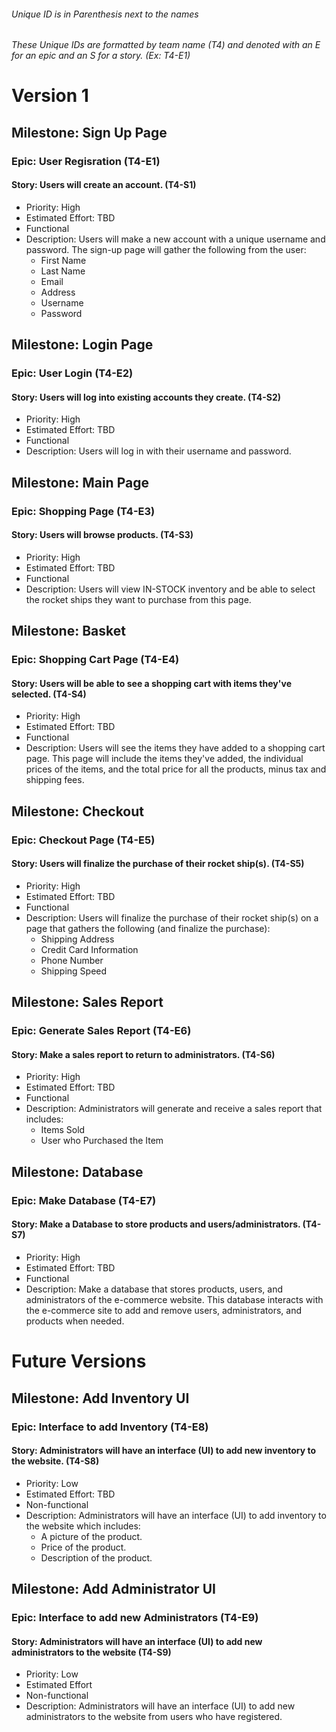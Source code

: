###### Unique ID is in Parenthesis next to the names
###### These Unique IDs are formatted by team name (T4) and denoted with an E for an epic and an S for a story. (Ex: T4-E1) 


# Version 1
## Milestone: Sign Up Page 
### Epic: User Regisration (T4-E1)
#### Story: Users will create an account. (T4-S1) 
* Priority: High
* Estimated Effort: TBD
* Functional
* Description: Users will make a new account with a unique username and password. The sign-up page will gather the following from the user:
  - First Name
  - Last Name
  - Email
  - Address
  - Username
  - Password

## Milestone: Login Page 
### Epic: User Login (T4-E2)
#### Story: Users will log into existing accounts they create. (T4-S2)
* Priority: High 
* Estimated Effort: TBD
* Functional
* Description: Users will log in with their username and password.

## Milestone: Main Page 
### Epic: Shopping Page (T4-E3)
#### Story: Users will browse products. (T4-S3)
* Priority: High
* Estimated Effort: TBD
* Functional
* Description: Users will view IN-STOCK inventory and be able to select the rocket ships they want to purchase from this page.

## Milestone: Basket
### Epic: Shopping Cart Page (T4-E4)
#### Story: Users will be able to see a shopping cart with items they've selected. (T4-S4)
* Priority: High
* Estimated Effort: TBD
* Functional
* Description: Users will see the items they have added to a shopping cart page. This page will include the items they've added, the individual prices of the items, and the total price for all the products, minus tax and shipping fees.

## Milestone: Checkout
### Epic: Checkout Page (T4-E5)
#### Story: Users will finalize the purchase of their rocket ship(s). (T4-S5)
* Priority: High
* Estimated Effort: TBD
* Functional
* Description: Users will finalize the purchase of their rocket ship(s) on a page that gathers the following (and finalize the purchase):
  - Shipping Address
  - Credit Card Information
  - Phone Number
  - Shipping Speed

## Milestone: Sales Report
### Epic: Generate Sales Report (T4-E6)
#### Story: Make a sales report to return to administrators. (T4-S6)
* Priority: High
* Estimated Effort: TBD
* Functional
* Description: Administrators will generate and receive a sales report that includes:
  - Items Sold
  - User who Purchased the Item

## Milestone: Database
### Epic: Make Database (T4-E7)
#### Story: Make a Database to store products and users/administrators. (T4-S7) 
* Priority: High
* Estimated Effort: TBD
* Functional
* Description: Make a database that stores products, users, and administrators of the e-commerce website. This database interacts with the e-commerce site to add and remove users, administrators, and products when needed.

# Future Versions 
## Milestone: Add Inventory UI
### Epic: Interface to add Inventory (T4-E8)
#### Story: Administrators will have an interface (UI) to add new inventory to the website. (T4-S8)
* Priority: Low
* Estimated Effort: TBD
* Non-functional
* Description: Administrators will have an interface (UI) to add inventory to the website which includes:
  - A picture of the product.
  - Price of the product.
  - Description of the product.
 
## Milestone: Add Administrator UI
### Epic: Interface to add new Administrators (T4-E9)
#### Story: Administrators will have an interface (UI) to add new administrators to the website (T4-S9)
* Priority: Low
* Estimated Effort
* Non-functional
* Description: Administrators will have an interface (UI) to add new administrators to the website from users who have registered. 


